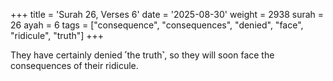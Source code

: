 +++
title = 'Surah 26, Verses 6'
date = '2025-08-30'
weight = 2938
surah = 26
ayah = 6
tags = ["consequence", "consequences", "denied", "face", "ridicule", "truth"]
+++

They have certainly denied ˹the truth˺, so they will soon face the consequences of their ridicule.